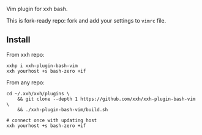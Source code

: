 Vim plugin for xxh bash. 

This is fork-ready repo: fork and add your settings to `vimrc` file.

## Install
From xxh repo:
```
xxhp i xxh-plugin-bash-vim
xxh yourhost +s bash-zero +if
```
From any repo:
```
cd ~/.xxh/xxh/plugins \
    && git clone --depth 1 https://github.com/xxh/xxh-plugin-bash-vim \
    && ./xxh-plugin-bash-vim/build.sh
    
# connect once with updating host
xxh yourhost +s bash-zero +if
```
